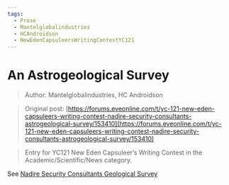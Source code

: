 ```yaml
---
tags:
  - Prose
  - Mantelglobalindustries
  - HCAndroidson
  - NewEdenCapsuleersWritingContestYC121
---
```


# An Astrogeological Survey

> Author: Mantelglobalindustries, HC Androidson

> Original post: [https://forums.eveonline.com/t/yc-121-new-eden-capsuleers-writing-contest-nadire-security-consultants-astrogeological-survey/153410](https://forums.eveonline.com/t/yc-121-new-eden-capsuleers-writing-contest-nadire-security-consultants-astrogeological-survey/153410)

> Entry for YC121 New Eden Capsuleer’s Writing Contest in the Academic/Scientific/News category.

See [Nadire Security Consultants Geological Survey](./Nadire%20Security%20Consultants%20Geological%20Survey.pdf)